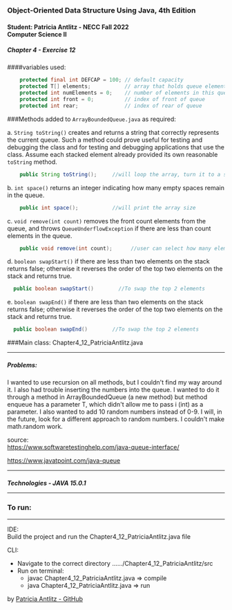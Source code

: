 <h3>Object-Oriented Data Structure Using Java, 4th Edition</h3>

<h4>Student: Patricia Antlitz - NECC Fall 2022 <br> Computer Science II</h4>
<h5>Chapter 4 - Exercise 12</h5>

####variables used:

```java
    protected final int DEFCAP = 100; // default capacity
    protected T[] elements;           // array that holds queue elements
    protected int numElements = 0;    // number of elements in this queue
    protected int front = 0;          // index of front of queue
    protected int rear;               // index of rear of queue
```

###Methods added to `ArrayBoundedQueue.java` as required:

a. `String toString()` creates and returns a string that correctly represents
the current queue. Such a method could prove useful for testing and debugging
the class and for testing and debugging applications that use the class. Assume
each stacked element already provided its own reasonable `toString` method.<br>
```java
    public String toString();     //will loop the array, turn it to a string and print it
```
b. `int space()` returns an integer indicating how many empty spaces remain in
the queue.
```java
    public int space();           //will print the array size
```
c. `void remove(int count)` removes the front count elements from the
queue, and throws `QueueUnderflowException` if there are less than count
elements in the queue. 
```java
    public void remove(int count);      //user can select how many elements to pop
```

d. `boolean swapStart()` if there are less than two elements on the stack returns
false; otherwise it reverses the order of the top two elements on the
stack and returns true.
```java
  public boolean swapStart()        //To swap the top 2 elements
```
e. `boolean swapEnd()` if there are less than two elements on the stack returns
false; otherwise it reverses the order of the top two elements on the
stack and returns true.

```java
  public boolean swapEnd()        //To swap the top 2 elements
```

###Main class: Chapter4_12_PatriciaAntlitz.java

<hr>
<h5>Problems:</h5>

I wanted to use recursion on all methods, but I couldn't find my way around it.
I also had trouble inserting the numbers into the queue. I wanted to do it through a method in ArrayBoundedQueue (a new method)
but method enqueue has a parameter T, which didn't allow me to pass i (int) as a parameter.
I also wanted to add 10 random numbers instead of 0-9. I will, in the future, look for a different approach to random numbers. I couldn't make math.random work. 

source:<br>
https://www.softwaretestinghelp.com/java-queue-interface/

https://www.javatpoint.com/java-queue

<hr>

<h5>Technologies</hr>
- JAVA 15.0.1


<hr>

<h3>To run:</h3>
<hr>

IDE:<br>
Build the project and run the Chapter4_12_PatriciaAntlitz.java file

CLI:<br>
* Navigate to the correct directory ....../Chapter4_12_PatriciaAntlitz/src <br>
* Run on terminal:
    * javac Chapter4_12_PatriciaAntlitz.java => compile
    * java Chapter4_12_PatriciaAntlitz.java => run

by [Patricia Antlitz - GitHub](https://github.com/patybn3)